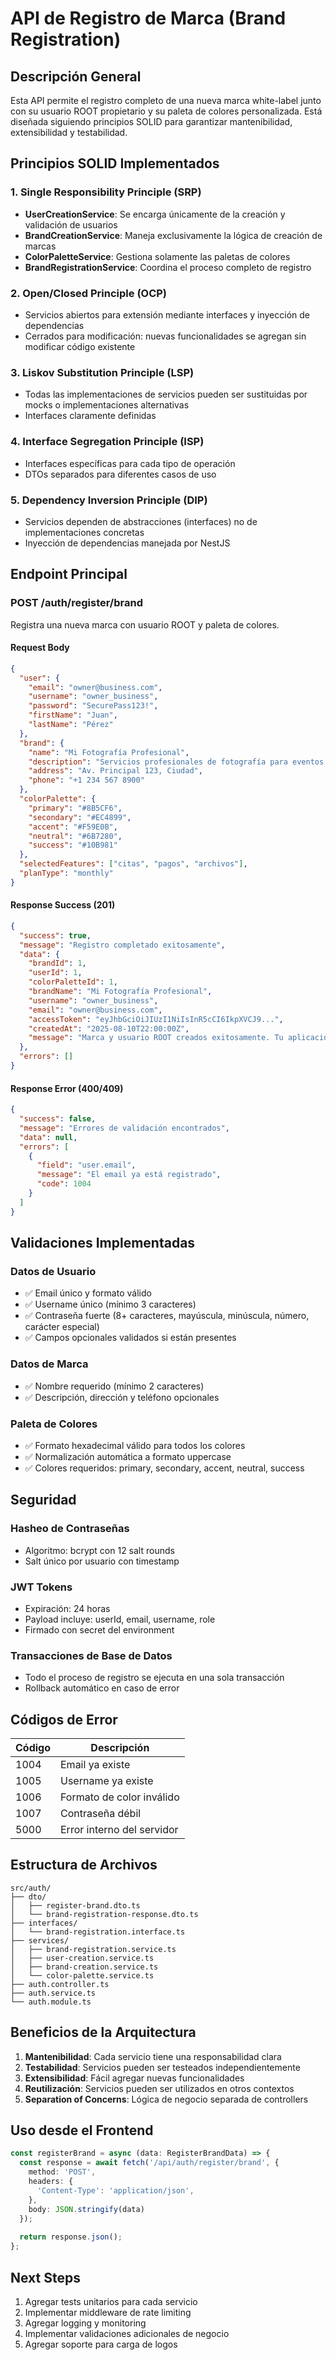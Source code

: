 # API de Registro de Marca (Brand Registration)

## Descripción General
Esta API permite el registro completo de una nueva marca white-label junto con su usuario ROOT propietario y su paleta de colores personalizada. Está diseñada siguiendo principios SOLID para garantizar mantenibilidad, extensibilidad y testabilidad.

## Principios SOLID Implementados

### 1. Single Responsibility Principle (SRP)
- **UserCreationService**: Se encarga únicamente de la creación y validación de usuarios
- **BrandCreationService**: Maneja exclusivamente la lógica de creación de marcas
- **ColorPaletteService**: Gestiona solamente las paletas de colores
- **BrandRegistrationService**: Coordina el proceso completo de registro

### 2. Open/Closed Principle (OCP)
- Servicios abiertos para extensión mediante interfaces y inyección de dependencias
- Cerrados para modificación: nuevas funcionalidades se agregan sin modificar código existente

### 3. Liskov Substitution Principle (LSP)
- Todas las implementaciones de servicios pueden ser sustituidas por mocks o implementaciones alternativas
- Interfaces claramente definidas

### 4. Interface Segregation Principle (ISP)
- Interfaces específicas para cada tipo de operación
- DTOs separados para diferentes casos de uso

### 5. Dependency Inversion Principle (DIP)
- Servicios dependen de abstracciones (interfaces) no de implementaciones concretas
- Inyección de dependencias manejada por NestJS

## Endpoint Principal

### POST /auth/register/brand

Registra una nueva marca con usuario ROOT y paleta de colores.

#### Request Body
```json
{
  "user": {
    "email": "owner@business.com",
    "username": "owner_business",
    "password": "SecurePass123!",
    "firstName": "Juan",
    "lastName": "Pérez"
  },
  "brand": {
    "name": "Mi Fotografía Profesional",
    "description": "Servicios profesionales de fotografía para eventos especiales",
    "address": "Av. Principal 123, Ciudad",
    "phone": "+1 234 567 8900"
  },
  "colorPalette": {
    "primary": "#8B5CF6",
    "secondary": "#EC4899",
    "accent": "#F59E0B",
    "neutral": "#6B7280",
    "success": "#10B981"
  },
  "selectedFeatures": ["citas", "pagos", "archivos"],
  "planType": "monthly"
}
```

#### Response Success (201)
```json
{
  "success": true,
  "message": "Registro completado exitosamente",
  "data": {
    "brandId": 1,
    "userId": 1,
    "colorPaletteId": 1,
    "brandName": "Mi Fotografía Profesional",
    "username": "owner_business",
    "email": "owner@business.com",
    "accessToken": "eyJhbGciOiJIUzI1NiIsInR5cCI6IkpXVCJ9...",
    "createdAt": "2025-08-10T22:00:00Z",
    "message": "Marca y usuario ROOT creados exitosamente. Tu aplicación estará ready en 10 días hábiles."
  },
  "errors": []
}
```

#### Response Error (400/409)
```json
{
  "success": false,
  "message": "Errores de validación encontrados",
  "data": null,
  "errors": [
    {
      "field": "user.email",
      "message": "El email ya está registrado",
      "code": 1004
    }
  ]
}
```

## Validaciones Implementadas

### Datos de Usuario
- ✅ Email único y formato válido
- ✅ Username único (mínimo 3 caracteres)
- ✅ Contraseña fuerte (8+ caracteres, mayúscula, minúscula, número, carácter especial)
- ✅ Campos opcionales validados si están presentes

### Datos de Marca
- ✅ Nombre requerido (mínimo 2 caracteres)
- ✅ Descripción, dirección y teléfono opcionales

### Paleta de Colores
- ✅ Formato hexadecimal válido para todos los colores
- ✅ Normalización automática a formato uppercase
- ✅ Colores requeridos: primary, secondary, accent, neutral, success

## Seguridad

### Hasheo de Contraseñas
- Algoritmo: bcrypt con 12 salt rounds
- Salt único por usuario con timestamp

### JWT Tokens
- Expiración: 24 horas
- Payload incluye: userId, email, username, role
- Firmado con secret del environment

### Transacciones de Base de Datos
- Todo el proceso de registro se ejecuta en una sola transacción
- Rollback automático en caso de error

## Códigos de Error

| Código | Descripción |
|--------|-------------|
| 1004 | Email ya existe |
| 1005 | Username ya existe |
| 1006 | Formato de color inválido |
| 1007 | Contraseña débil |
| 5000 | Error interno del servidor |

## Estructura de Archivos

```
src/auth/
├── dto/
│   ├── register-brand.dto.ts
│   └── brand-registration-response.dto.ts
├── interfaces/
│   └── brand-registration.interface.ts
├── services/
│   ├── brand-registration.service.ts
│   ├── user-creation.service.ts
│   ├── brand-creation.service.ts
│   └── color-palette.service.ts
├── auth.controller.ts
├── auth.service.ts
└── auth.module.ts
```

## Beneficios de la Arquitectura

1. **Mantenibilidad**: Cada servicio tiene una responsabilidad clara
2. **Testabilidad**: Servicios pueden ser testeados independientemente
3. **Extensibilidad**: Fácil agregar nuevas funcionalidades
4. **Reutilización**: Servicios pueden ser utilizados en otros contextos
5. **Separation of Concerns**: Lógica de negocio separada de controllers

## Uso desde el Frontend

```typescript
const registerBrand = async (data: RegisterBrandData) => {
  const response = await fetch('/api/auth/register/brand', {
    method: 'POST',
    headers: {
      'Content-Type': 'application/json',
    },
    body: JSON.stringify(data)
  });
  
  return response.json();
};
```

## Next Steps

1. Agregar tests unitarios para cada servicio
2. Implementar middleware de rate limiting
3. Agregar logging y monitoring
4. Implementar validaciones adicionales de negocio
5. Agregar soporte para carga de logos
